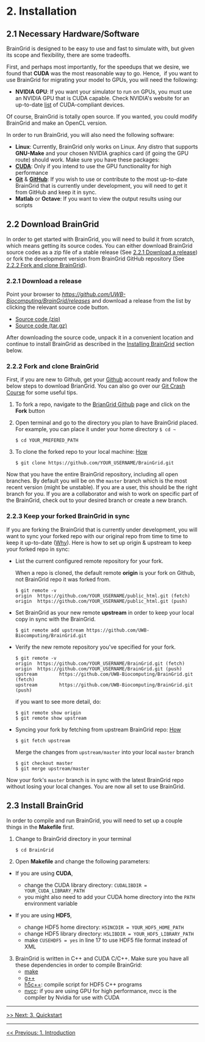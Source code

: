 # 2. Installation

## 2.1 Necessary Hardware/Software

BrainGrid is designed to be easy to use and fast to simulate with, but given its scope and flexibility, there are some tradeoffs. 

First, and perhaps most importantly, for the speedups that we desire, we found that **CUDA** was the most reasonable way to go. Hence,  if you want to use BrainGrid for migrating your model to GPUs, you will need the following: 

- **NVIDIA GPU**: If you want your simulator to run on GPUs, you must use an NVIDIA GPU that is CUDA capable. Check NVIDIA's website for an up-to-date [list](https://developer.nvidia.com/cuda-gpus) of CUDA-compliant devices. 

Of course, BrainGrid is totally open source. If you wanted, you could modify BrainGrid and make an OpenCL version. 

In order to run BrainGrid, you will also need the following software:

- **Linux**: Currently, BrainGrid only works on Linux. Any distro that supports **GNU-Make** and your chosen NVIDIA graphics card (if going the GPU route) should work. Make sure you have these packages:
- [**CUDA**](https://developer.nvidia.com/cuda-downloads): Only if you intend to use the GPU functionality for high performance
- **[Git](http://git-scm.com/)** & **[GitHub](https://github.com/)**: If you wish to use or contribute to the most up-to-date BrainGrid that is currently under development, you will need to get it from GitHub and keep it in sync. 
- **Matlab** or **Octave**: If you want to view the output results using our scripts

## 2.2 Download BrainGrid

In order to get started with BrainGrid, you will need to build it from scratch, which means getting its source codes. You can either download BrainGrid source codes as a zip file of a stable release (See [2.2.1 Download a release](#221-download-a-release)) or fork the development version from BrainGrid GitHub repository (See [2.2.2 Fork and clone BrainGrid](#222-fork-and-clone-braingrid)).  

### 2.2.1 Download a release

Point your browser to *https://github.com/UWB-Biocomputing/BrainGrid/releases* and download a release from the list by clicking the relevant source code button. 

- [Source code (zip)](https://github.com/UWB-Biocomputing/BrainGrid/archive/v0.9-alpha.zip)
- [Source code (tar.gz)](https://github.com/UWB-Biocomputing/BrainGrid/archive/v0.9-alpha.tar.gz)

After downloading the source code, unpack it in a convenient location and continue to install BrainGrid as described in the [Installing BrainGrid](#2.2-installing-braingrid) section below. 

### 2.2.2 Fork and clone BrainGrid

First, if you are new to Github, get your [Github](https://github.com/) account ready and follow the below steps to download BrianGrid. You can also go over our [Git Crash Course](https://github.com/UWB-Biocomputing/BrainGrid/wiki/Git-Crash-Course) for some useful tips.

1. To fork a repo, navigate to the [BrianGrid Github](https://github.com/UWB-Biocomputing/BrainGrid) page and click on the **Fork** button

2. Open terminal and go to the directory you plan to have BrainGrid placed. For example, you can place it under your home directory  `$ cd ~`

   ```shell
   $ cd YOUR_PREFERED_PATH
   ```

3. To clone the forked repo to your local machine: [How](https://help.github.com/articles/fork-a-repo/)

   ```shell
   $ git clone https://github.com/YOUR_USERNAME/BrainGrid.git
   ```

Now that you have the entire BrainGrid repository, including all open branches. By default you will be on the `master` branch which is the most recent version (might be unstable). If you are a user, this should be the right branch for you. If you are a collaborator and wish to work on specific part of the BrainGrid, check out to your desired branch or create a new branch. 

### 2.2.3 Keep your forked BrainGrid in sync

If you are forking the BrainGrid that is currently under development, you will want to sync your forked repo with our original repo from time to time to keep it up-to-date ([Why](https://help.github.com/articles/syncing-a-fork/)). Here is how to set up origin & upstream to keep your forked repo in sync: 

- List the current configured remote repository for your fork. 

  When a repo is cloned, the default remote **origin** is your fork on Github, not BrainGrid repo it was forked from.
  
  ```shell
  $ git remote -v 
  origin  https://github.com/YOUR_USERNAME/public_html.git (fetch)
  origin  https://github.com/YOUR_USERNAME/public_html.git (push)
  ```

- Set BrainGrid as your new remote **upstream** in order to keep your local copy in sync with the BrainGrid.

  ```shell
  $ git remote add upstream https://github.com/UWB-Biocomputing/BrainGrid.git
  ```

- Verify the new remote repository you've specified for your fork. 

  ```shell
  $ git remote -v
  origin  https://github.com/YOUR_USERNAME/BrainGrid.git (fetch)
  origin  https://github.com/YOUR_USERNAME/BrainGrid.git (push)
  upstream        https://github.com/UWB-Biocomputing/BrainGrid.git (fetch)
  upstream        https://github.com/UWB-Biocomputing/BrainGrid.git (push)
  ```

  if you want to see more detail, do:

  ```shell
  $ git remote show origin
  $ git remote show upstream
  ```

- Syncing your fork by fetching from upstream BrainGrid repo: [How](https://help.github.com/articles/syncing-a-fork/) 

  ```shell
  $ git fetch upstream
  ```

   Merge the changes from `upstream/master` into your local `master` branch

  ```shell
  $ git checkout master
  $ git merge upstream/master
  ```

Now your fork's `master` branch is in sync with the latest BrainGrid repo without losing your local changes. You are now all set to use BrainGrid.

## 2.3 Install BrainGrid

In order to compile and run BrainGrid, you will need to set up a couple things in the **Makefile** first. 

1. Change to BrainGrid directory in your terminal

   ```shell
   $ cd BrainGrid
   ```

2. Open **Makefile** and change the following parameters:

-  If you are using **CUDA**, 

   - change the CUDA library directory: ```CUDALIBDIR = YOUR_CUDA_LIBRARY_PATH``` 
   - you might also need to add your CUDA home directory into the ```PATH``` environment variable 

-  If you are using **HDF5**, 

   -  change HDF5 home directory: ```H5INCDIR = YOUR_HDF5_HOME_PATH``` 
   -  change HDF5 library directory: ```H5LIBDIR = YOUR_HDF5_LIBRARY_PATH```
   -  make ```CUSEHDF5 = yes``` in line 17 to use HDF5 file format instead of XML

3. BrainGrid is written in C++ and CUDA C/C++. Make sure you have all these dependencies in order to compile BrainGrid:
   - [make](https://www.gnu.org/software/make/)
   - [g++](https://gcc.gnu.org/)
   - [h5c++](https://support.hdfgroup.org/HDF5/Tutor/compile.html): compile script for HDF5 C++ programs
   - [nvcc](http://docs.nvidia.com/cuda/cuda-compiler-driver-nvcc/#axzz4ftSRZe00): if you are using GPU for high performance, nvcc is the compiler by Nvidia for use with CUDA


---------

[>> Next: 3. Quickstart](http://uwb-biocomputing.github.io/BrainGrid/3_quickstart)

--------

[<< Previous: 1. Introduction](http://uwb-biocomputing.github.io/BrainGrid/1_introduction)
